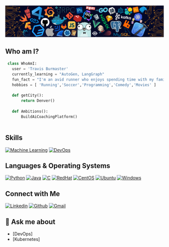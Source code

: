 ![Github Banner](https://github.com/travis-burmaster/travis-burmaster/blob/main/banner.png)

## Who am I?

 ```python
  class WhoAmI:
    user = 'Travis Burmaster'
    currently_learning = "AutoGen, LangGraph"
    fun_fact = "I'm an avid runner who enjoys spending time with my family and friends."
	hobbies = [ 'Running','Soccer','Programming','Comedy','Movies' ]
	
	def getCity():
		return Denver()
	
	def Ambitions():
		BuildAiCoachingPlatform()
	
 ```


## Skills
<p>
   <a href="#"><img alt="Machine Learning" src="https://img.shields.io/badge/Machine Learning-470C40?logoColor=white"></a>
   <a href="#"><img alt="DevOps" src="https://img.shields.io/badge/DevOps-155C4F.svg?logoColor=white"></a>
</p>

## Languages & Operating Systems

<p>
    <a href="#"><img alt="Python" src="https://img.shields.io/badge/Python%20-%458812.svg?logo=Python&logoColor=white"></a>
    <a href="#"><img alt="Java" src="https://img.shields.io/badge/Java-ED8B00?logo=java&logoColor=white"></a>
    <a href="#"><img alt="C" src="https://img.shields.io/badge/C%20-%232370ED.svg?logo=c&logoColor=white"></a>	
	<a href="#"><img alt="RedHat" src="https://img.shields.io/badge/Redhat-FF1B2D?logo=RedHat&logoColor=white"></a>
	<a href="#"><img alt="CentOS" src="https://img.shields.io/badge/CentOS-563D7C?logo=CentOS&logoColor=white"></a>
	<a href="#"><img alt="Ubuntu" src="https://img.shields.io/badge/Ubuntu-FB542B?logo=CentOS&logoColor=white"></a>
	<a href="#"><img alt="Windows" src="https://img.shields.io/badge/Windows-0078D6?logo=windows&logoColor=white"></a>
	
</p>

## Connect with Me
<p align="left">
  <a href="https://www.linkedin.com/in/travis-burmaster-75288155/"><img alt="Linkedin" title="Travis Burmaster Linkedin" src="https://img.shields.io/badge/LinkedIn-0077B5?style=for-the-badge&logo=linkedin&logoColor=white"></a>
  <a href="https://github.com/travis-burmaster"><img alt="Github" title="Travis Burmaster Github" src="https://img.shields.io/badge/GitHub-100000?style=for-the-badge&logo=github&logoColor=white"></a>
  <a href="mailto:travis.burmaster@gmail.com"><img alt="Gmail" title="Travis Burmaster Gmail" src="https://img.shields.io/badge/Gmail-D14836?style=for-the-badge&logo=gmail&logoColor=white"></a>
</p>

## 💬 Ask me about

- [DevOps]
- [Kubernetes]
